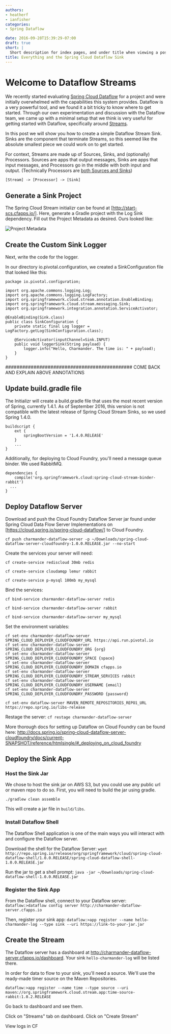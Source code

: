 ```yaml
---
authors:
- heatherf
- ianfisher
categories:
- Spring Dataflow

date: 2016-09-28T15:39:29-07:00
draft: true
short: |
  Short description for index pages, and under title when viewing a post. Lorem ipsum dolor sit amet, consectetur adipisicing elit, sed do eiusmod tempor incididunt ut labore et dolore magna aliqua. Ut enim ad minim veniam.
title: Everything and the Spring Cloud Dataflow Sink
---
```


# Welcome to Dataflow Streams

We recently started evaluating [Spring Cloud Dataflow](https://cloud.spring.io/spring-cloud-dataflow/) for a project and were initially overwhelmed with the capabilities this system provides. Dataflow is a very powerful tool, and we found it a bit tricky to know where to get started. Through our own experimentation and discussion with the Dataflow team, we came up with a minimal setup that we think is very useful for getting started with Dataflow, specifically around [Streams](http://cloud.spring.io/spring-cloud-stream/).

In this post we will show you how to create a simple Dataflow Stream Sink. Sinks are the component that terminate Streams, so this seemed like the absolute smallest piece we could work on to get started.

For context, Streams are made up of Sources, Sinks, and (optionally) Processors. Sources are apps that output messages, Sinks are apps that input messages, and Processors go in the middle with both input and output. (Technically Processors are [both Sources and Sinks](https://github.com/spring-cloud/spring-cloud-stream/blob/master/spring-cloud-stream/src/main/java/org/springframework/cloud/stream/messaging/Processor.java))

`[Stream] -> [Processor] -> [Sink]`

## Generate a Sink Project
The Spring Cloud Stream initializr can be found at [http://start-scs.cfapps.io/]. Here, generate a Gradle project with the Log Sink dependency. Fill out the Project Metadata as desired. Ours looked like:

![Project Metadata](/images/spring-cloud-dataflow-sink/project-metadata.png)

## Create the Custom Sink Logger

Next, write the code for the logger.

In our directory io.pivotal.configuration, we created a SinkConfiguration file that looked like this:

```
package io.pivotal.configuration;

import org.apache.commons.logging.Log;
import org.apache.commons.logging.LogFactory;
import org.springframework.cloud.stream.annotation.EnableBinding;
import org.springframework.cloud.stream.messaging.Sink;
import org.springframework.integration.annotation.ServiceActivator;

@EnableBinding(Sink.class)
public class SinkConfiguration {
    private static final Log logger = LogFactory.getLog(SinkConfiguration.class);

    @ServiceActivator(inputChannel=Sink.INPUT)
    public void loggerSink(String payload) {
        logger.info("Hello, Charmander. The time is: " + payload);
    }
}
```

############################################# COME BACK AND EXPLAIN ABOVE ANNOTATIONS

## Update build.gradle file
The Initializr will create a build.gradle file that uses the most recent version of Spring, currently 1.4.1. As of September 2016, this version is not compatible with the latest release of Spring Cloud Stream Sinks, so we used Spring 1.4.0.

```
buildscript {
	ext {
		springBootVersion = '1.4.0.RELEASE'
	}
	...
}
```

Additionally, for deploying to Cloud Foundry, you'll need a message queue binder. We used RabbitMQ.

```
dependencies {
	compile('org.springframework.cloud:spring-cloud-stream-binder-rabbit')
  ...
}
```

## Deploy Dataflow Server

Download and push the Cloud Foundry Dataflow Server jar found under Spring Cloud Data Flow Server Implementations on [https://cloud.spring.io/spring-cloud-dataflow/] to Cloud Foundry.

`cf push charmander-dataflow-server -p ~/Downloads/spring-cloud-dataflow-server-cloudfoundry-1.0.0.RELEASE.jar --no-start`

Create the services your server will need:

`cf create-service rediscloud 30mb redis`

`cf create-service cloudamqp lemur rabbit`

`cf create-service p-mysql 100mb my_mysql`

Bind the services:

`cf bind-service charmander-dataflow-server redis`

`cf bind-service charmander-dataflow-server rabbit`

`cf bind-service charmander-dataflow-server my_mysql`

Set the environment variables:

```
cf set-env charmander-dataflow-server SPRING_CLOUD_DEPLOYER_CLOUDFOUNDRY_URL https://api.run.pivotal.io
cf set-env charmander-dataflow-server SPRING_CLOUD_DEPLOYER_CLOUDFOUNDRY_ORG {org}
cf set-env charmander-dataflow-server SPRING_CLOUD_DEPLOYER_CLOUDFOUNDRY_SPACE {space}
cf set-env charmander-dataflow-server SPRING_CLOUD_DEPLOYER_CLOUDFOUNDRY_DOMAIN cfapps.io
cf set-env charmander-dataflow-server SPRING_CLOUD_DEPLOYER_CLOUDFOUNDRY_STREAM_SERVICES rabbit
cf set-env charmander-dataflow-server SPRING_CLOUD_DEPLOYER_CLOUDFOUNDRY_USERNAME {email}
cf set-env charmander-dataflow-server SPRING_CLOUD_DEPLOYER_CLOUDFOUNDRY_PASSWORD {password}

cf set-env dataflow-server MAVEN_REMOTE_REPOSITORIES_REPO1_URL https://repo.spring.io/libs-release
```

Restage the server:
`cf restage charmander-dataflow-server`

More thorough docs for setting up Dataflow on Cloud Foundry can be found here: http://docs.spring.io/spring-cloud-dataflow-server-cloudfoundry/docs/current-SNAPSHOT/reference/htmlsingle/#_deploying_on_cloud_foundry

## Deploy the Sink App

### Host the Sink Jar

We chose to host the sink jar on AWS S3, but you could use any public url or maven repo to do so. First, you will need to build the jar using gradle.

`./gradlew clean assemble`

This will create a jar file in `build/libs`.

### Install Dataflow Shell

The Dataflow Shell application is one of the main ways you will interact with and configure the Dataflow server.

Download the shell for the Dataflow Server:
`wget http://repo.spring.io/release/org/springframework/cloud/spring-cloud-dataflow-shell/1.0.0.RELEASE/spring-cloud-dataflow-shell-1.0.0.RELEASE.jar`

Run the jar to get a shell prompt:
`java -jar ~/Downloads/spring-cloud-dataflow-shell-1.0.0.RELEASE.jar`

### Register the Sink App

From the Dataflow shell, connect to your Dataflow server:
`dataflow:>dataflow config server http://charmander-dataflow-server.cfapps.io`

Then, register your sink app:
`dataflow:>app register --name hello-charmander-log --type sink --uri https://link-to-your-jar.jar`

## Create the Stream
The Dataflow server has a dashboard at http://charmander-dataflow-server.cfapps.io/dashboard. Your sink `hello-charmander-log` will be listed there.

In order for data to flow to your sink, you'll need a source. We'll use the ready-made timer source on the Maven Repositories.

`dataflow:>app register --name time --type source --uri maven://org.springframework.cloud.stream.app:time-source-rabbit:1.0.2.RELEASE`

Go back to dashboard and see them.

Click on "Streams" tab on dashboard.
Click on "Create Stream"

View logs in CF
